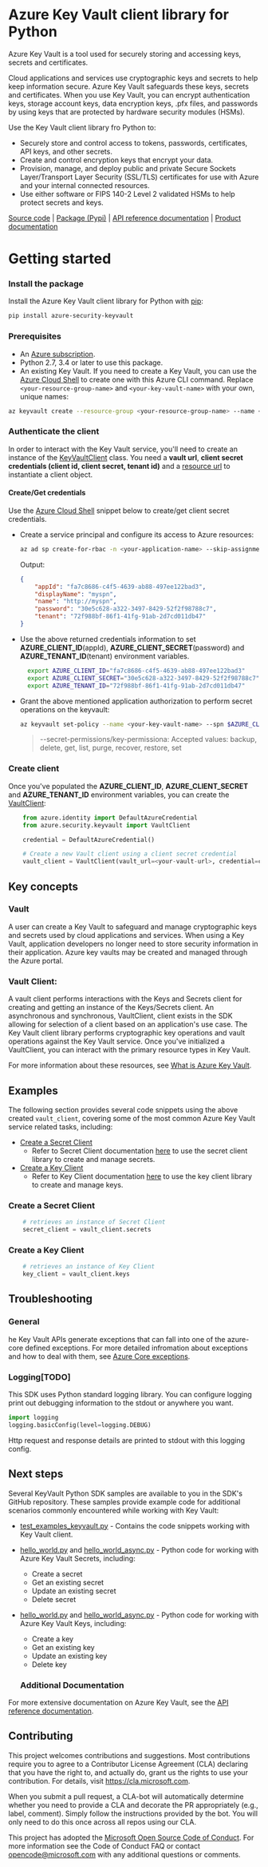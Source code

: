 # Azure Key Vault client library for Python
Azure Key Vault is a tool used for securely storing and accessing keys, secrets and certificates.

Cloud applications and services use cryptographic keys and secrets to help keep information secure. Azure Key Vault safeguards these keys, secrets and certificates. When you use Key Vault, you can encrypt authentication keys, storage account keys, data encryption keys, .pfx files, and passwords by using keys that are protected by hardware security modules (HSMs).

Use the Key Vault client library fro Python to:

* Securely store and control access to tokens, passwords, certificates, API keys, and other secrets.
* Create and control encryption keys that encrypt your data.
* Provision, manage, and deploy public and private Secure Sockets Layer/Transport Layer Security (SSL/TLS) certificates for use with Azure and your internal connected resources.
* Use either software or FIPS 140-2 Level 2 validated HSMs to help protect secrets and keys.

[Source code](https://github.com/Azure/azure-sdk-for-python/tree/master/sdk/keyvault/azure-security-keyvault) | [Package (Pypi)](TODO) | [API reference documentation](TODO) | [Product documentation](TODO)
# Getting started
### Install the package
Install the Azure Key Vault client library for Python with [pip](https://pypi.org/project/pip/):

 ```Bash
pip install azure-security-keyvault
```

 ### Prerequisites
* An [Azure subscription](https://azure.microsoft.com/free/).
* Python 2.7, 3.4 or later to use this package.
* An existing Key Vault. If you need to create a Key Vault, you can use the [Azure Cloud Shell](https://shell.azure.com/bash) to create one with this Azure CLI command. Replace `<your-resource-group-name>` and `<your-key-vault-name>` with your own, unique names:

 ```Bash
az keyvault create --resource-group <your-resource-group-name> --name <your-key-vault-name>
```

 ### Authenticate the client
In order to interact with the Key Vault service, you'll need to create an instance of the [KeyVaultClient](https://github.com/Azure/azure-sdk-for-python/tree/master/sdk/keyvault/azure-security-keyvault/azure/security/keyvault) class. You need a **vault url**, **client secret credentials (client id, client secret, tenant id)** and a [resource url](https://vault.azure.net) to instantiate a client object.

  #### Create/Get credentials
Use the [Azure Cloud Shell](https://shell.azure.com/bash) snippet below to create/get client secret credentials.

  * Create a service principal and configure its access to Azure resources:
    ```Bash
    az ad sp create-for-rbac -n <your-application-name> --skip-assignment
    ```
    Output:
    ```json
    {
        "appId": "fa7c8686-c4f5-4639-ab88-497ee122bad3",
        "displayName": "myspn",
        "name": "http://myspn",
        "password": "30e5c628-a322-3497-8429-52f2f98788c7",
        "tenant": "72f988bf-86f1-41fg-91ab-2d7cd011db47"
    }
    ```
* Use the above returned credentials information to set **AZURE_CLIENT_ID**(appId), **AZURE_CLIENT_SECRET**(password) and **AZURE_TENANT_ID**(tenant) environment variables.
  ```Bash
    export AZURE_CLIENT_ID="fa7c8686-c4f5-4639-ab88-497ee122bad3"
    export AZURE_CLIENT_SECRET="30e5c628-a322-3497-8429-52f2f98788c7"
    export AZURE_TENANT_ID="72f988bf-86f1-41fg-91ab-2d7cd011db47"
  ```

 * Grant the above mentioned application authorization to perform secret operations on the keyvault:
    ```Bash
    az keyvault set-policy --name <your-key-vault-name> --spn $AZURE_CLIENT_ID --secret-permissions backup delete get list set --key-permissions backup delete get list set 
    ```
    > --secret-permissions/key-permissiona:
    > Accepted values: backup, delete, get, list, purge, recover, restore, set

### Create client
Once you've populated the **AZURE_CLIENT_ID**, **AZURE_CLIENT_SECRET** and **AZURE_TENANT_ID** environment variables, you can create the [VaultClient](https://github.com/Azure/azure-sdk-for-python/blob/master/sdk/keyvault/azure-security-keyvault/azure/security/keyvault/vault_client.py):
```python
    from azure.identity import DefaultAzureCredential
    from azure.security.keyvault import VaultClient

    credential = DefaultAzureCredential()

    # Create a new Vault client using a client secret credential
    vault_client = VaultClient(vault_url=<your-vault-url>, credential=credential)
```
## Key concepts
### Vault
A user can create a Key Vault to safeguard and manage cryptographic keys and secrets used by cloud applications and services. When using a Key Vault, application developers no longer need to store security information in their application. Azure key vaults may be created and managed through the Azure portal.

### Vault Client:
A vault client performs interactions with the Keys and Secrets client for creating and getting an instance of the Keys/Secrets client. An asynchronous and synchronous, VaultClient, client exists in the SDK allowing for selection of a client based on an application's use case. The Key Vault client library performs cryptographic key operations and vault operations against the Key Vault service. Once you've initialized a VaultClient, you can interact with the primary resource types in Key Vault.

For more information about these resources, see [What is Azure Key Vault](https://docs.microsoft.com/en-us/azure/key-vault/key-vault-whatis).

## Examples
The following section provides several code snippets using the above created `vault_client`, covering some of the most common Azure Key Vault service related tasks, including:
* [Create a Secret Client](https://github.com/Azure/azure-sdk-for-python/tree/master/sdk/keyvault/azure-security-keyvault#create-a-secret-client)
  * Refer to Secret Client documentation [here](https://github.com/Azure/azure-sdk-for-python/tree/master/sdk/keyvault/azure-security-keyvault/azure/security/keyvault/secrets) to use the secret client library to create and manage secrets.
* [Create a Key Client](https://github.com/Azure/azure-sdk-for-python/tree/master/sdk/keyvault/azure-security-keyvault#create-a-key-client)
  * Refer to Key Client documentation [here](https://github.com/Azure/azure-sdk-for-python/tree/master/sdk/keyvault/azure-security-keyvault/azure/security/keyvault/keys) to use the key client library to create and manage keys.

### Create a Secret Client
```python
    # retrieves an instance of Secret Client
    secret_client = vault_client.secrets
```

### Create a Key Client
```python
    # retrieves an instance of Key Client
    key_client = vault_client.keys
```

## Troubleshooting
### General
he Key Vault APIs generate exceptions that can fall into one of the azure-core defined exceptions. For more detailed infromation about exceptions and how to deal with them, see [Azure Core exceptions](TODO).

### Logging[TODO]
This SDK uses Python standard logging library. You can configure logging print out debugging information to the stdout or anywhere you want.

```python 
import logging
logging.basicConfig(level=logging.DEBUG)
```
Http request and response details are printed to stdout with this logging config.

## Next steps
Several KeyVault Python SDK samples are available to you in the SDK's GitHub repository. These samples provide example code for additional scenarios commonly encountered while working with Key Vault:
* [test_examples_keyvault.py](TODO) - Contains the code snippets working with Key Vault client.
* [hello_world.py](TODO) and [hello_world_async.py](TODO) - Python code for working with Azure Key Vault Secrets, including:
  * Create a secret
  * Get an existing secret
  * Update an existing secret
  * Delete secret
* [hello_world.py](TODO) and [hello_world_async.py](TODO) - Python code for working with Azure Key Vault Keys, including:
  * Create a key
  * Get an existing key
  * Update an existing key
  * Delete key

  ###  Additional Documentation
For more extensive documentation on Azure Key Vault, see the [API reference documentation](TODO).

## Contributing
This project welcomes contributions and suggestions. Most contributions require you to agree to a Contributor License Agreement (CLA) declaring that you have the right to, and actually do, grant us the rights to use your contribution. For details, visit https://cla.microsoft.com.

 When you submit a pull request, a CLA-bot will automatically determine whether you need to provide a CLA and decorate the PR appropriately (e.g., label, comment). Simply follow the instructions provided by the bot. You will only need to do this once across all repos using our CLA.

 This project has adopted the [Microsoft Open Source Code of Conduct](https://opensource.microsoft.com/codeofconduct/). For more information see the Code of Conduct FAQ or contact opencode@microsoft.com with any additional questions or comments.
